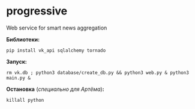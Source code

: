 # progressive
Web service for smart news aggregation


**Библиотеки:**

`pip install vk_api sqlalchemy tornado`



**Запуск:**

`rm vk.db ; python3 database/create_db.py && python3 web.py & python3 main.py &`

**Остановка** (*специально для Артёма*)**:**

`killall python`
